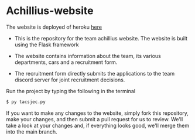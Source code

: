 # Achillius-website 

The website is deployed of heroku [here](https://achillius.herokuapp.com/)

- This is the repository for the team achillius website. The website is built using the Flask framework

- The website contains information about the team, its various departments, cars and a recruitment form.

- The recruitment form directly submits the applications to the team discord server for joint recruitment decisions.

Run the project by typing the following in the terminal

```sh
$ py tacsjec.py
```

If you want to make any changes to the website, simply fork this repository, make your changes, and then submit a pull request for us to review. We'll take a look at your changes and, if everything looks good, we'll merge them into the main branch.
